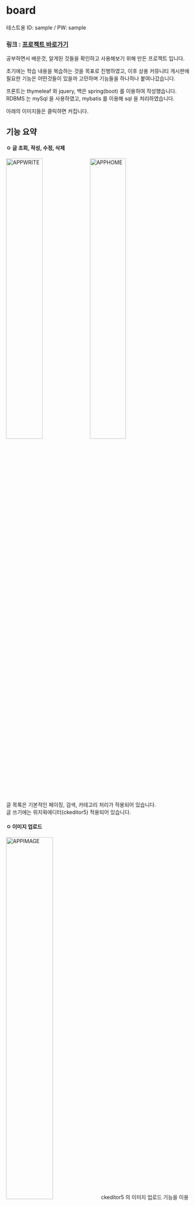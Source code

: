 # board

테스트용 ID: sample / PW: sample  
### 링크 : [프로젝트 바로가기](http://springboard-env.eba-x3sau5v7.ap-northeast-1.elasticbeanstalk.com/boards)  

공부하면서 배운것, 알게된  것들을 확인하고 사용해보기 위해 만든 프로젝트 입니다. 

초기에는 학습 내용을 복습하는 것을 목표로 진행하였고, 이후 상용 커뮤니티 게시판에 필요한 기능은 어떤것들이 있을까 고민하며
기능들을 하나하나 붙여나갔습니다. 

프론트는 thymeleaf 와 jquery, 백은 spring(boot) 를 이용하여 작성했습니다.
RDBMS 는 mySql 을 사용하였고, mybatis 를 이용해 sql 을 처리하였습니다.  

아래의 이미지들은 클릭하면 커집니다.
<br>

## 기능 요약

#### ㅇ 글 조회, 작성, 수정, 삭제

<img width="44%" alt="APPWRITE" src="https://user-images.githubusercontent.com/122969954/230583252-4d7093e5-9dd6-426e-86b8-c0b1fd91c868.png"> <img width="44%" alt="APPHOME" src="https://user-images.githubusercontent.com/122969954/230583227-345c7165-5e56-453a-b832-200eb4f07bf0.png">

글 목록은 기본적인 페이징, 검색, 카테고리 처리가 적용되어 있습니다.  
글 쓰기에는 위지윅에디터(ckeditor5) 적용되어 있습니다.
  
#### ㅇ 이미지 업로드
<img width="50%" alt="APPIMAGE" src="https://user-images.githubusercontent.com/122969954/230591439-e8c95f69-3304-4066-9c41-ea92ddc72cb0.png">
 ckeditor5 의 이미지 업로드 기능을 이용합니다.
 Amazon S3 서비스를 이용하여 클라우드 스토리지에 업로드합니다.  

#### ㅇ 댓글, 대댓글 작성,수정,삭제
<img width="50%" alt="APPCOMMENT" src="https://user-images.githubusercontent.com/122969954/230583219-462ba81b-6ccb-48db-9b00-2084885208fd.png">

 ajax 를 이용해 댓글, 대댓글 기능을 구현했습니다.  

#### ㅇ 회원 가입,수정,탈퇴
<img width="50%" alt="APPLOGIN" src="https://user-images.githubusercontent.com/122969954/230583236-749c8fa3-ab50-409e-a802-b0262cff2f7a.png">

 로그인은 spring security 라이브러리를 이용합니다.  
oauth2-client 라이브러리를 이용한 소셜로그인/가입 기능을 포함 합니다. 가입은 별도의 form 을 통해 가입합니다.현재 naver 를 통한 소셜가입은 불가능 합니다. (네이버에서 허용안됨)

#### ㅇ 유효성 검사
<img width="44%" alt="APPVAL2" src="https://user-images.githubusercontent.com/122969954/230583241-c68edb70-9672-4ab7-9388-c5cfe3fa89bb.png"><img width="44%" alt="APPVAL1" src="https://user-images.githubusercontent.com/122969954/230583240-e5706f93-273c-43a3-bc7c-7bbe184cf910.png">

 글, 댓글, 회원정보 에 간단한 validation 이 적용되어있습니다.

#### ㅇ 로깅
 @Aspect 로 로그를 찍고, logback 라이브러리를 이용하여 로그 출력을 커스텀 하고, 파일로 작성합니다.
 파일로 작성된 로그를 Amazon cloudwatch 로 실시간 스트리밍 합니다. 아래의 cloudwatch 사용 부분을 참고해 주세요.
  
### 이용한 서비스

#### ㅇ Amazon Elastic Beanstalk
<img width="50%" alt="EBHOME" src="https://user-images.githubusercontent.com/122969954/230583282-53fe5ccd-bd6a-4c2b-aba6-b136b2e596a3.png">

 프로젝트를 배포, 관리하기 위해 사용했습니다. Amazon RDS 의 인스턴스에 연결하여 해당 DB 를 사용합니다.   
Amazon CloudWatch 에 커스텀 된 로그를 스트리밍 하게 설정했습니다.  
taillog, bundlelog 요청 시 기본 로그에 애플리케이션의 logback 에서 작성한 로그파일도 같이 보여주도록 설정하였습니다.

#### ㅇ Amazon S3
<img width="50%" alt="S3HOME" src="https://user-images.githubusercontent.com/122969954/230583309-0973e9e3-e702-470e-a064-b48fa9a42453.png">

 이미지 파일을 클라우드 스토리지에 업로드 하기 위해 사용했습니다.  
 로컬 테스트는 /upload_image_test , 배포된 애플리케이션 에서는 /upload_image 로 이미지 파일을 업로드 합니다.  


#### ㅇ Amazon RDS
<img width="50%" alt="RDSHOME" src="https://user-images.githubusercontent.com/122969954/230583295-843f4dcf-4ad8-4150-bd3c-2f328f3debad.png">

 로컬 DB 와 배포된 애플리케이션의 DB 를 분리하고, 온라인에서 DB 를 이용하기 위해 사용했습니다. MySql WorkBench 를 통해 연결하여 사용했습니다.
<br>

### ㅇ Amazon CloudWatch
<img width="50%" alt="CWLOG" src="https://user-images.githubusercontent.com/122969954/230583259-9e501d97-a926-4b83-bb6a-5f94cd4345f9.png">

 배포된 애플리케이션의 로그를 쉽게, 실시간으로 확인하기 위해 사용했습니다.

 
